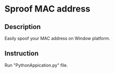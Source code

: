 # Sproof MAC address
## Description
Easily spoof your MAC address on Window platform.
## Instruction
Run "PythonAppication.py" file.
